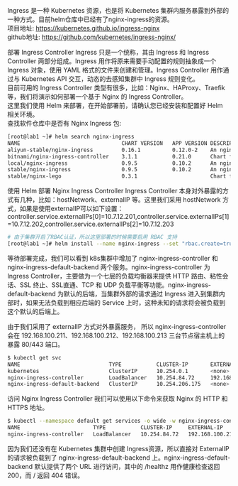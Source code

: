 
Ingress 是一种 Kubernetes 资源，也是将 Kubernetes 集群内服务暴露到外部的一种方式。目前helm仓库中已经有了nginx-ingress的资源。  
项目地址: https://kubernetes.github.io/ingress-nginx  
github地址: https://github.com/kubernetes/ingress-nginx/  

部署 Ingress Controller
Ingress 只是一个统称，其由 Ingress 和 Ingress Controller 两部分组成。Ingress 用作将原来需要手动配置的规则抽象成一个 Ingress 对象，使用 YAML 格式的文件来创建和管理。Ingress Controller 用作通过与 Kubernetes API 交互，动态的去感知集群中 Ingress 规则变化。  
目前可用的 Ingress Controller 类型有很多，比如：Nginx、HAProxy、Traefik 等，我们将演示如何部署一个基于 Nginx 的 Ingress Controller。  
这里我们使用 Helm 来部署，在开始部署前，请确认您已经安装和配置好 Helm 相关环境。  
查找软件仓库中是否有 Nginx Ingress 包:

```bash
[root@lab1 ~]# helm search nginx-ingress
NAME                            	CHART VERSION	APP VERSION	DESCRIPTION                                                 
aliyun-stable/nginx-ingress     	0.16.1       	0.12.0-2   	An nginx Ingress controller that uses ConfigMap to store ...
bitnami/nginx-ingress-controller	3.1.1        	0.21.0     	Chart for the nginx Ingress controller                      
local/nginx-ingress             	0.9.5        	0.10.2     	An nginx Ingress controller that uses ConfigMap to store ...
stable/nginx-ingress            	0.9.5        	0.10.2     	An nginx Ingress controller that uses ConfigMap to store ...
stable/nginx-lego               	0.3.1        	           	Chart for nginx-ingress-controller and kube-lego            

```

使用 Helm 部署 Nginx Ingress Controller
Ingress Controller 本身对外暴露的方式有几种，比如：hostNetwork、externalIP 等。这里我们采用 hostNetwork 方式，如果是使用externalIP可以如下设置：
controller.service.externalIPs[0]=10.7.12.201,controller.service.externalIPs[1]=10.7.12.202,controller.service.externalIPs[2]=10.7.12.203

```bash
# 由于集群开启了RBAC认证，所以这里部署的时候需要启用 RBAC 支持
[root@lab1 ~]# helm install --name nginx-ingress --set "rbac.create=true, controller.hostNetwork=true" stable/nginx-ingress

```

等待部署完成，我们可以看到 k8s集群中增加了 nginx-ingress-controller 和 nginx-ingress-default-backend 两个服务。nginx-ingress-controller 为 Ingress Controller，主要做为一个七层的负载均衡器来提供 HTTP 路由、粘性会话、SSL 终止、SSL直通、TCP 和 UDP 负载平衡等功能。nginx-ingress-default-backend 为默认的后端，当集群外部的请求通过 Ingress 进入到集群内部时，如果无法负载到相应后端的 Service 上时，这种未知的请求将会被负载到这个默认的后端上。

由于我们采用了 externalIP 方式对外暴露服务， 所以 nginx-ingress-controller 会在 192.168.100.211、192.168.100.212、192.168.100.213 三台节点宿主机上的 暴露 80/443 端口。
```bash
$ kubectl get svc
NAME                            TYPE           CLUSTER-IP       EXTERNAL-IP                                       PORT(S)                    AGE
kubernetes                      ClusterIP      10.254.0.1       <none>                                            443/TCP                    18d
nginx-ingress-controller        LoadBalancer   10.254.84.72     192.168.100.211,192.168.100.212,192.168.100.213   80:8410/TCP,443:8948/TCP   46s
nginx-ingress-default-backend   ClusterIP      10.254.206.175   <none>                                            80/TCP                     46s
```

访问 Nginx Ingress Controller
我们可以使用以下命令来获取 Nginx 的 HTTP 和 HTTPS 地址。

```bash
$ kubectl --namespace default get services -o wide -w nginx-ingress-controller
NAME                       TYPE           CLUSTER-IP     EXTERNAL-IP                                       PORT(S)                    AGE       SELECTOR
nginx-ingress-controller   LoadBalancer   10.254.84.72   192.168.100.211,192.168.100.212,192.168.100.213   80:8410/TCP,443:8948/TCP   4h        app=nginx-ingress,component=controller,release=nginx-ingress
```

因为我们还没有在 Kubernetes 集群中创建 Ingress资源，所以直接对 ExternalIP 的请求被负载到了 nginx-ingress-default-backend 上。nginx-ingress-default-backend 默认提供了两个 URL 进行访问，其中的 /healthz 用作健康检查返回 200，而 / 返回 404 错误。